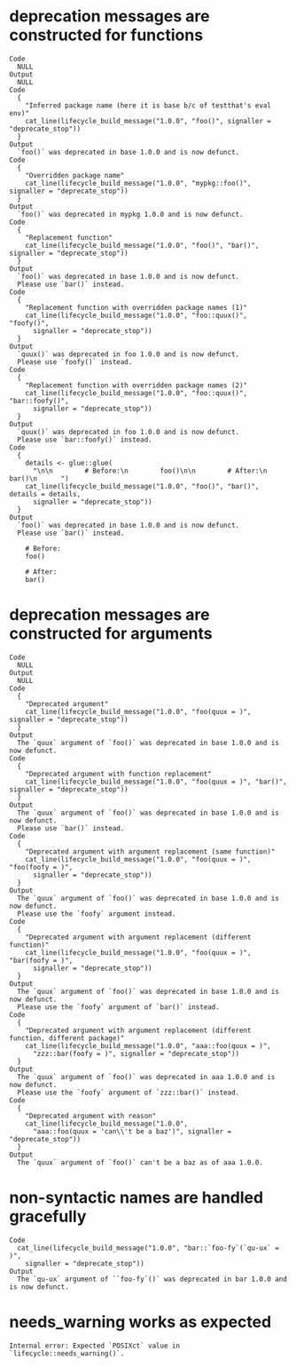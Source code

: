 # deprecation messages are constructed for functions

    Code
      NULL
    Output
      NULL
    Code
      {
        "Inferred package name (here it is base b/c of testthat's eval env)"
        cat_line(lifecycle_build_message("1.0.0", "foo()", signaller = "deprecate_stop"))
      }
    Output
      `foo()` was deprecated in base 1.0.0 and is now defunct.
    Code
      {
        "Overridden package name"
        cat_line(lifecycle_build_message("1.0.0", "mypkg::foo()", signaller = "deprecate_stop"))
      }
    Output
      `foo()` was deprecated in mypkg 1.0.0 and is now defunct.
    Code
      {
        "Replacement function"
        cat_line(lifecycle_build_message("1.0.0", "foo()", "bar()", signaller = "deprecate_stop"))
      }
    Output
      `foo()` was deprecated in base 1.0.0 and is now defunct.
      Please use `bar()` instead.
    Code
      {
        "Replacement function with overridden package names (1)"
        cat_line(lifecycle_build_message("1.0.0", "foo::quux()", "foofy()",
          signaller = "deprecate_stop"))
      }
    Output
      `quux()` was deprecated in foo 1.0.0 and is now defunct.
      Please use `foofy()` instead.
    Code
      {
        "Replacement function with overridden package names (2)"
        cat_line(lifecycle_build_message("1.0.0", "foo::quux()", "bar::foofy()",
          signaller = "deprecate_stop"))
      }
    Output
      `quux()` was deprecated in foo 1.0.0 and is now defunct.
      Please use `bar::foofy()` instead.
    Code
      {
        details <- glue::glue(
          "\n\n        # Before:\n        foo()\n\n        # After:\n        bar()\n      ")
        cat_line(lifecycle_build_message("1.0.0", "foo()", "bar()", details = details,
          signaller = "deprecate_stop"))
      }
    Output
      `foo()` was deprecated in base 1.0.0 and is now defunct.
      Please use `bar()` instead.
      
        # Before:
        foo()
      
        # After:
        bar()

# deprecation messages are constructed for arguments

    Code
      NULL
    Output
      NULL
    Code
      {
        "Deprecated argument"
        cat_line(lifecycle_build_message("1.0.0", "foo(quux = )", signaller = "deprecate_stop"))
      }
    Output
      The `quux` argument of `foo()` was deprecated in base 1.0.0 and is now defunct.
    Code
      {
        "Deprecated argument with function replacement"
        cat_line(lifecycle_build_message("1.0.0", "foo(quux = )", "bar()", signaller = "deprecate_stop"))
      }
    Output
      The `quux` argument of `foo()` was deprecated in base 1.0.0 and is now defunct.
      Please use `bar()` instead.
    Code
      {
        "Deprecated argument with argument replacement (same function)"
        cat_line(lifecycle_build_message("1.0.0", "foo(quux = )", "foo(foofy = )",
          signaller = "deprecate_stop"))
      }
    Output
      The `quux` argument of `foo()` was deprecated in base 1.0.0 and is now defunct.
      Please use the `foofy` argument instead.
    Code
      {
        "Deprecated argument with argument replacement (different function)"
        cat_line(lifecycle_build_message("1.0.0", "foo(quux = )", "bar(foofy = )",
          signaller = "deprecate_stop"))
      }
    Output
      The `quux` argument of `foo()` was deprecated in base 1.0.0 and is now defunct.
      Please use the `foofy` argument of `bar()` instead.
    Code
      {
        "Deprecated argument with argument replacement (different function, different package)"
        cat_line(lifecycle_build_message("1.0.0", "aaa::foo(quux = )",
          "zzz::bar(foofy = )", signaller = "deprecate_stop"))
      }
    Output
      The `quux` argument of `foo()` was deprecated in aaa 1.0.0 and is now defunct.
      Please use the `foofy` argument of `zzz::bar()` instead.
    Code
      {
        "Deprecated argument with reason"
        cat_line(lifecycle_build_message("1.0.0",
          "aaa::foo(quux = 'can\\'t be a baz')", signaller = "deprecate_stop"))
      }
    Output
      The `quux` argument of `foo()` can't be a baz as of aaa 1.0.0.

# non-syntactic names are handled gracefully

    Code
      cat_line(lifecycle_build_message("1.0.0", "bar::`foo-fy`(`qu-ux` = )",
        signaller = "deprecate_stop"))
    Output
      The `qu-ux` argument of ``foo-fy`()` was deprecated in bar 1.0.0 and is now defunct.

# needs_warning works as expected

    Internal error: Expected `POSIXct` value in `lifecycle::needs_warning()`.

